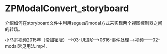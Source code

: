 # ZPModalConvert_storyboard
介绍如何在storyboard文件中利用segue的modal方式来实现两个视图控制器之间的转场。

小马哥视频2015年（没加密版）——>03-UI进阶——>0616-事件处理——>视频——02-modal常见用法.mp4.
